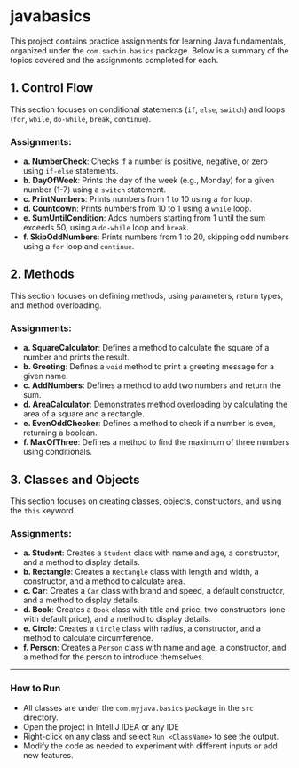 # javabasics

This project contains practice assignments for learning Java fundamentals, organized under the `com.sachin.basics` package. Below is a summary of the topics covered and the assignments completed for each.

## 1. Control Flow
This section focuses on conditional statements (`if`, `else`, `switch`) and loops (`for`, `while`, `do-while`, `break`, `continue`).

### Assignments:
- **a. NumberCheck**: Checks if a number is positive, negative, or zero using `if-else` statements.
- **b. DayOfWeek**: Prints the day of the week (e.g., Monday) for a given number (1-7) using a `switch` statement.
- **c. PrintNumbers**: Prints numbers from 1 to 10 using a `for` loop.
- **d. Countdown**: Prints numbers from 10 to 1 using a `while` loop.
- **e. SumUntilCondition**: Adds numbers starting from 1 until the sum exceeds 50, using a `do-while` loop and `break`.
- **f. SkipOddNumbers**: Prints numbers from 1 to 20, skipping odd numbers using a `for` loop and `continue`.

## 2. Methods
This section focuses on defining methods, using parameters, return types, and method overloading.

### Assignments:
- **a. SquareCalculator**: Defines a method to calculate the square of a number and prints the result.
- **b. Greeting**: Defines a `void` method to print a greeting message for a given name.
- **c. AddNumbers**: Defines a method to add two numbers and return the sum.
- **d. AreaCalculator**: Demonstrates method overloading by calculating the area of a square and a rectangle.
- **e. EvenOddChecker**: Defines a method to check if a number is even, returning a boolean.
- **f. MaxOfThree**: Defines a method to find the maximum of three numbers using conditionals.

## 3. Classes and Objects
This section focuses on creating classes, objects, constructors, and using the `this` keyword.

### Assignments:
- **a. Student**: Creates a `Student` class with name and age, a constructor, and a method to display details.
- **b. Rectangle**: Creates a `Rectangle` class with length and width, a constructor, and a method to calculate area.
- **c. Car**: Creates a `Car` class with brand and speed, a default constructor, and a method to display details.
- **d. Book**: Creates a `Book` class with title and price, two constructors (one with default price), and a method to display details.
- **e. Circle**: Creates a `Circle` class with radius, a constructor, and a method to calculate circumference.
- **f. Person**: Creates a `Person` class with name and age, a constructor, and a method for the person to introduce themselves.

---

### How to Run
- All classes are under the `com.myjava.basics` package in the `src` directory.
- Open the project in IntelliJ IDEA or any IDE
- Right-click on any class and select `Run <ClassName>` to see the output.
- Modify the code as needed to experiment with different inputs or add new features.